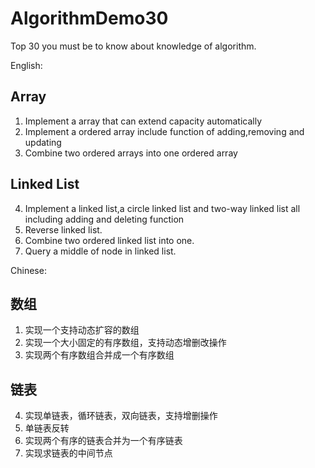 # AlgorithmDemo30
Top 30 you must be to know about knowledge of algorithm.

English:

## Array
1. Implement a array that can extend capacity automatically
2. Implement a ordered array include function of adding,removing and updating
3. Combine two ordered arrays into one ordered array

## Linked List
4. Implement a linked list,a circle linked list and two-way linked list all including adding and deleting function
5. Reverse linked list.
6. Combine two ordered linked list into one.
7. Query a middle of node in linked list.

Chinese:

## 数组

1. 实现一个支持动态扩容的数组
2. 实现一个大小固定的有序数组，支持动态增删改操作
3. 实现两个有序数组合并成一个有序数组

## 链表

4. 实现单链表，循环链表，双向链表，支持增删操作
5. 单链表反转
6. 实现两个有序的链表合并为一个有序链表
7. 实现求链表的中间节点